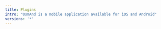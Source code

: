```yaml
---
title: Plugins
intro: "OsmAnd is a mobile application available for iOS and Android"
versions: '*'
---
```



